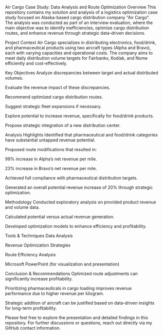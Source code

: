 Air Cargo Case Study: Data Analysis and Route Optimization
Overview
This repository contains my solution and analysis of a logistics optimization case study focused on Alaska-based cargo distribution company "Air Cargo". The analysis was conducted as part of an interview evaluation, where the main objective was to identify inefficiencies, optimize cargo distribution routes, and enhance revenue through strategic data-driven decisions.

Project Context
Air Cargo specializes in distributing electronics, food/drink, and pharmaceutical products using two aircraft types (Alpha and Bravo), each with varying capacities and operational costs. The company aims to meet daily distribution volume targets for Fairbanks, Kodiak, and Nome efficiently and cost-effectively.

Key Objectives
Analyze discrepancies between target and actual distributed volumes.

Evaluate the revenue impact of these discrepancies.

Recommend optimized cargo distribution routes.

Suggest strategic fleet expansions if necessary.

Explore potential to increase revenue, specifically for food/drink products.

Propose strategic integration of a new distribution center.

Analysis Highlights
Identified that pharmaceutical and food/drink categories have substantial untapped revenue potential.

Proposed route modifications that resulted in:

99% increase in Alpha’s net revenue per mile.

23% increase in Bravo’s net revenue per mile.

Achieved full compliance with pharmaceutical distribution targets.

Generated an overall potential revenue increase of 20% through strategic optimization.

Methodology
Conducted exploratory analysis on provided product revenue and volume data.

Calculated potential versus actual revenue generation.

Developed optimization models to enhance efficiency and profitability.

Tools & Techniques
Data Analysis

Revenue Optimization Strategies

Route Efficiency Analysis

Microsoft PowerPoint (for visualization and presentation)

Conclusion & Recommendations
Optimized route adjustments can significantly increase profitability.

Prioritizing pharmaceuticals in cargo loading improves revenue performance due to higher revenue per kilogram.

Strategic addition of aircraft can be justified based on data-driven insights for long-term profitability.

Please feel free to explore the presentation and detailed findings in this repository. For further discussions or questions, reach out directly via my GitHub contact information.
